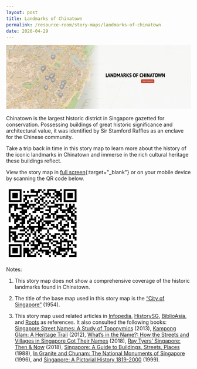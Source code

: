 ```yaml
---
layout: post
title: Landmarks of Chinatown
permalink: /resource-room/story-maps/landmarks-of-chinatown
date: 2020-04-29
---
```


<img src="/images/storymap-image-chinatown-landmarks.png" alt="storymap-chinatown-landmarks"/>

Chinatown is the largest historic district in Singapore gazetted for conservation. Possessing buildings of great historic significance and architectural value, it was identified by Sir Stamford Raffles as an enclave for the Chinese community. 

Take a trip back in time in this story map to learn more about the history of the iconic landmarks in Chinatown and immerse in the rich cultural heritage these buildings reflect.

View the story map in [full screen](https://uploads.knightlab.com/storymapjs/04f5c05311b7e48aadefd0cdd269c308/chinatown-landmarks/index.html){:target="_blank"} or on your mobile device by scanning the QR code below.

<img src="/images/qr-code-storymap-chinatown-landmarks.png" alt="qr-code-storymap-chinatown-landmarks" style="width:200px;" />

Notes:
1. This story map does not show a comprehensive coverage of the historic landmarks found in Chinatown.

2. The title of the base map used in this story map is the [“City of Singapore”]( https://www.nas.gov.sg/archivesonline/maps_building_plans/record-details/f90605b3-115c-11e3-83d5-0050568939ad) (1954).


3. This story map used related articles in [Infopedia](https://eresources.nlb.gov.sg/infopedia/), [HistorySG](http://eresources.nlb.gov.sg/history), [BiblioAsia](https://www.nlb.gov.sg/Browse/BiblioAsia.aspx), and [Roots](https://www.roots.sg/) as references. It also consulted the following books: [Singapore Street Names: A Study of Toponymics](https://eservice.nlb.gov.sg/item_holding.aspx?bid=200123850) (2013), [Kampong Glam: A Heritage Trail](https://eservice.nlb.gov.sg/item_holding.aspx?bid=202791317) (2012), [What’s in the Name?: How the Streets and Villages in Singapore Got Their Names](https://eservice.nlb.gov.sg/item_holding.aspx?bid=202924449) (2018), [Ray Tyers’ Singapore: Then & Now](https://eservice.nlb.gov.sg/item_holding.aspx?bid=203784837) (2018), [Singapore: A Guide to Buildings, Streets, Places](http://eservice.nlb.gov.sg/item_holding.aspx?bid=4712298) (1988), [In Granite and Chunam: The National Monuments of Singapore](http://eservice.nlb.gov.sg/item_holding_s.aspx?bid=7919754) (1996), and [Singapore: A Pictorial History 1819-2000](http://eservice.nlb.gov.sg/item_holding.aspx?bid=9651676) (1999).
